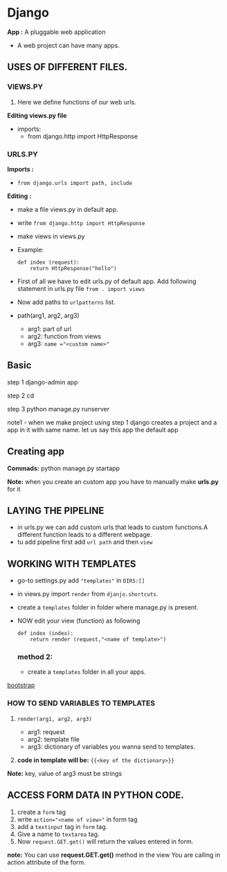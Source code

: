 # Django

**App :** A pluggable web application
- A web project can have many apps.

## USES OF DIFFERENT FILES.

### VIEWS.PY
1. Here we define functions of our web urls.

**Editing views.py file**
- imports:
    - from django.http import HttpResponse


### URLS.PY


**Imports :**
- `from django.urls import path, include`


**Editing :**

- make a file views.py in default app.
- write `from django.http import HttpResponse`
- make views in views.py 
- Example:
  ```
  def index (request):
      return HttpResponse("hello")
  ```

- First of all we have to edit urls.py of default app. Add following statement in urls.py file 
`from . import views`
- Now add paths to `urlpatterns` list.
- path(arg1, arg2, arg3)
  - arg1: part of url
  - arg2: function from views
  - arg3: `name ="<custom name>"`




## Basic

step 1
django-admin app <app name>

step 2
cd <app name>

step 3
python manage.py runserver

note1 - when we make project using step 1 django creates a project and a app in it with same name.
let us say this app the default app

## Creating app
**Commads:**
python manage.py startapp <app name>

**Note:** when you create an custom app you have to manually make __urls.py__ for it




## LAYING THE PIPELINE
- in urls.py we can add custom urls  that leads to custom functions.A different function leads to a different webpage.
- tu add   pipeline first add `url path` and then `view`

## WORKING WITH TEMPLATES

- go-to settings.py add `"templates"` in `DIRS:[]`
- in views.py import `render` from `djanjo.shortcuts`.
- create a `templates` folder in folder where manage.py is present.
- NOW edit your view (function) as following
  ```
  def index (index):
      return render (request,"<name of template>")
  ```
  
  ### method 2:
  - create a `templates` folder in all your apps.
  
 [bootstrap](getbootstrap.com)
  
  
### HOW TO SEND VARIABLES TO TEMPLATES
1.  `render(arg1, arg2, arg3)`

    - arg1: request
    - arg2: template file
    - arg3: dictionary of variables you wanna send to templates.

2. __code in template will be:__
    `{{<key of the dictionary>}}`
    
__Note:__ key, value of arg3 must be strings


## ACCESS FORM DATA IN PYTHON CODE.
1. create a `form` tag
2. write `action="<name of view>"` in form tag
3. add a `textinput` tag in `form` tag.
4. Give a name to `textarea` tag.
5. Now `request.GET.get()` will return the values entered in form.

**note:** You can use __request.GET.get()__ method in the view You are calling in action attribute of the form.
